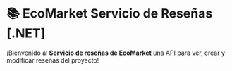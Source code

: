 # 📚 EcoMarket Servicio de Reseñas [.NET]

¡Bienvenido al **Servicio de reseñas de EcoMarket** una API para ver, crear y modificar reseñas del proyecto!
